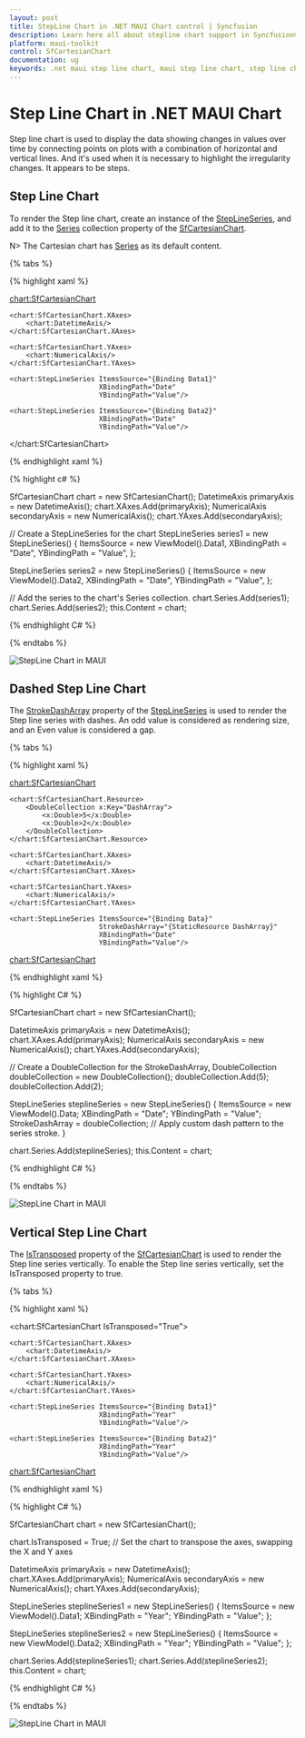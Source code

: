```yaml
---
layout: post
title: StepLine Chart in .NET MAUI Chart control | Syncfusion
description: Learn here all about stepline chart support in Syncfusion® .NET MAUI Chart (SfCartesianChart) control.
platform: maui-toolkit
control: SfCartesianChart
documentation: ug
keywords: .net maui step line chart, maui step line chart, step line chart customization .net maui, syncfusion maui step line chart, cartesian step line chart maui, .net maui chart step line visualization.
---
```


# Step Line Chart in .NET MAUI Chart

Step line chart is used to display the data showing changes in values over time by connecting points on plots with a combination of horizontal and vertical lines. And it's used when it is necessary to highlight the irregularity changes. It appears to be steps.

## Step Line Chart

To render the Step line chart, create an instance of the [StepLineSeries](https://help.syncfusion.com/cr/maui-toolkit/Syncfusion.Maui.Toolkit.Charts.StepLineSeries.html), and add it to the [Series](https://help.syncfusion.com/cr/maui-toolkit/Syncfusion.Maui.Toolkit.Charts.SfCartesianChart.html#Syncfusion_Maui_Toolkit_Charts_SfCartesianChart_Series) collection property of the [SfCartesianChart](https://help.syncfusion.com/cr/maui-toolkit/Syncfusion.Maui.Toolkit.Charts.SfCartesianChart.html).

N> The Cartesian chart has [Series](https://help.syncfusion.com/cr/maui-toolkit/Syncfusion.Maui.Toolkit.Charts.SfCartesianChart.html#Syncfusion_Maui_Toolkit_Charts_SfCartesianChart_Series) as its default content.

{% tabs %}

{% highlight xaml %}

<chart:SfCartesianChart>

    <chart:SfCartesianChart.XAxes>
        <chart:DatetimeAxis/>
    </chart:SfCartesianChart.XAxes>

    <chart:SfCartesianChart.YAxes>
        <chart:NumericalAxis/>
    </chart:SfCartesianChart.YAxes>   

    <chart:StepLineSeries ItemsSource="{Binding Data1}"
                          XBindingPath="Date"
                          YBindingPath="Value"/>

    <chart:StepLineSeries ItemsSource="{Binding Data2}"
                          XBindingPath="Date"
                          YBindingPath="Value"/>

</chart:SfCartesianChart>

{% endhighlight xaml %}

{% highlight c# %}

SfCartesianChart chart = new SfCartesianChart();
DatetimeAxis primaryAxis = new DatetimeAxis();
chart.XAxes.Add(primaryAxis);
NumericalAxis secondaryAxis = new NumericalAxis();
chart.YAxes.Add(secondaryAxis);

// Create a StepLineSeries for the chart
StepLineSeries series1 = new StepLineSeries()
{
    ItemsSource = new ViewModel().Data1,
    XBindingPath = "Date",
    YBindingPath = "Value",
};

StepLineSeries series2 = new StepLineSeries()
{
    ItemsSource = new ViewModel().Data2,
    XBindingPath = "Date",
    YBindingPath = "Value",
};

// Add the series to the chart's Series collection.
chart.Series.Add(series1);
chart.Series.Add(series2);
this.Content = chart;

{% endhighlight C# %}

{% endtabs %}

![StepLine Chart in MAUI](Chart-types-images/StepLineChart.png)

## Dashed Step Line Chart

The [StrokeDashArray](https://help.syncfusion.com/cr/maui-toolkit/Syncfusion.Maui.Toolkit.Charts.LineSeries.html#Syncfusion_Maui_Toolkit_Charts_LineSeries_StrokeDashArray) property of the [StepLineSeries](https://help.syncfusion.com/cr/maui-toolkit/Syncfusion.Maui.Toolkit.Charts.StepLineSeries.html) is used to render the Step line series with dashes. An odd value is considered as rendering size, and an Even value is considered a gap.

{% tabs %}

{% highlight xaml %}

<chart:SfCartesianChart>

    <chart:SfCartesianChart.Resource>
        <DoubleCollection x:Key="DashArray">
            <x:Double>5</x:Double>
            <x:Double>2</x:Double>
        </DoubleCollection>
    </chart:SfCartesianChart.Resource>

    <chart:SfCartesianChart.XAxes>
        <chart:DatetimeAxis/>
    </chart:SfCartesianChart.XAxes>

    <chart:SfCartesianChart.YAxes>
        <chart:NumericalAxis/>
    </chart:SfCartesianChart.YAxes>   

    <chart:StepLineSeries ItemsSource="{Binding Data}"
                          StrokeDashArray="{StaticResource DashArray}"
                          XBindingPath="Date"
                          YBindingPath="Value"/>

<chart:SfCartesianChart>

{% endhighlight xaml %}

{% highlight C# %}

SfCartesianChart chart = new SfCartesianChart();

DatetimeAxis primaryAxis = new DatetimeAxis();
chart.XAxes.Add(primaryAxis);
NumericalAxis secondaryAxis = new NumericalAxis();
chart.YAxes.Add(secondaryAxis);

// Create a DoubleCollection for the StrokeDashArray, 
DoubleCollection doubleCollection = new DoubleCollection();
doubleCollection.Add(5);
doubleCollection.Add(2);

StepLineSeries steplineSeries = new StepLineSeries()
{
    ItemsSource = new ViewModel().Data;
    XBindingPath = "Date";
    YBindingPath = "Value";
    StrokeDashArray = doubleCollection; // Apply custom dash pattern to the series stroke.
}

chart.Series.Add(steplineSeries);
this.Content = chart;

{% endhighlight C# %}

{% endtabs %}

![StepLine Chart in MAUI](Chart-types-images/DashedStepLine.png)

## Vertical Step Line Chart 

The [IsTransposed](https://help.syncfusion.com/cr/maui-toolkit/Syncfusion.Maui.Toolkit.Charts.SfCartesianChart.html#Syncfusion_Maui_Toolkit_Charts_SfCartesianChart_IsTransposed) property of the [SfCartesianChart](https://help.syncfusion.com/cr/maui-toolkit/Syncfusion.Maui.Toolkit.Charts.SfCartesianChart.html) is used to render the Step line series vertically. To enable the Step line series vertically, set the IsTransposed property to true.

{% tabs %}

{% highlight xaml %}

<chart:SfCartesianChart IsTransposed="True">

    <chart:SfCartesianChart.XAxes>
        <chart:DatetimeAxis/>
    </chart:SfCartesianChart.XAxes>

    <chart:SfCartesianChart.YAxes>
        <chart:NumericalAxis/>
    </chart:SfCartesianChart.YAxes>   

    <chart:StepLineSeries ItemsSource="{Binding Data1}"
                          XBindingPath="Year"
                          YBindingPath="Value"/>

    <chart:StepLineSeries ItemsSource="{Binding Data2}"
                          XBindingPath="Year"
                          YBindingPath="Value"/>

<chart:SfCartesianChart>

{% endhighlight xaml %}

{% highlight C# %}

SfCartesianChart chart = new SfCartesianChart();

chart.IsTransposed = True; // Set the chart to transpose the axes, swapping the X and Y axes

DatetimeAxis primaryAxis = new DatetimeAxis();
chart.XAxes.Add(primaryAxis);
NumericalAxis secondaryAxis = new NumericalAxis();
chart.YAxes.Add(secondaryAxis);

StepLineSeries steplineSeries1 = new StepLineSeries()
{
    ItemsSource = new ViewModel().Data1;
    XBindingPath = "Year";
    YBindingPath = "Value";
};

StepLineSeries steplineSeries2 = new StepLineSeries()
{
    ItemsSource = new ViewModel().Data2;
    XBindingPath = "Year";
    YBindingPath = "Value";
};

chart.Series.Add(steplineSeries1);
chart.Series.Add(steplineSeries2);
this.Content = chart;

{% endhighlight C# %}

{% endtabs %}

![StepLine Chart in MAUI](Chart-types-images/VerticalStepLine.png)